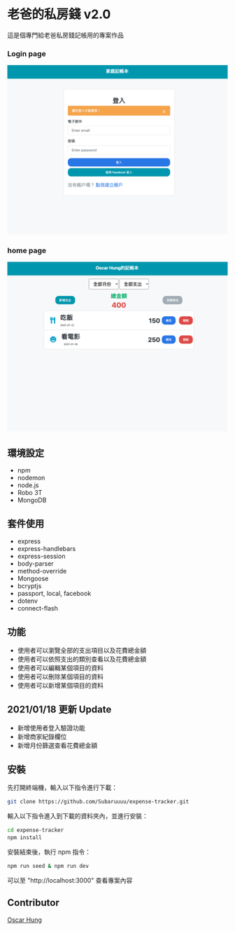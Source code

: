 # 老爸的私房錢 v2.0

這是個專門給老爸私房錢記帳用的專案作品

### Login page
![Webpicture](./public/login.png)

### home page
![Webpicture](./public/home.png)

## 環境設定
- npm
- nodemon
- node.js
- Robo 3T
- MongoDB

## 套件使用
- express
- express-handlebars
- express-session
- body-parser
- method-override
- Mongoose
- bcryptjs
- passport, local, facebook
- dotenv
- connect-flash

## 功能
- 使用者可以瀏覽全部的支出項目以及花費總金額
- 使用者可以依照支出的類別查看以及花費總金額
- 使用者可以編輯某個項目的資料
- 使用者可以刪除某個項目的資料
- 使用者可以新增某個項目的資料

## 2021/01/18 更新 Update
- 新增使用者登入驗證功能
- 新增商家紀錄欄位
- 新增月份篩選查看花費總金額

## 安裝
先打開終端機，輸入以下指令進行下載：
```bash
git clone https://github.com/Subaruuuu/expense-tracker.git
```

輸入以下指令進入到下載的資料夾內，並進行安裝：
```bash
cd expense-tracker
npm install
```
安裝結束後，執行 npm 指令：
```bash
npm run seed & npm run dev
```
可以至 "http://localhost:3000" 查看專案內容

## Contributor

[Oscar Hung](https://github.com/Subaruuuu)